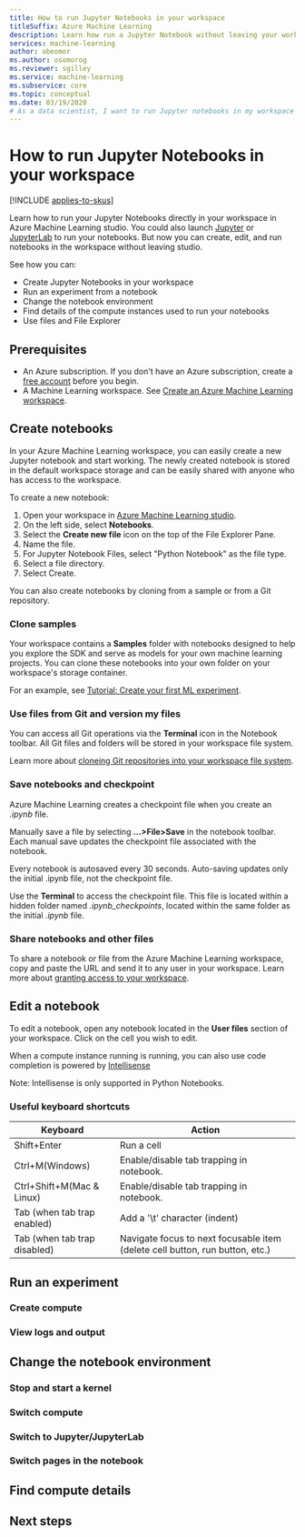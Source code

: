```yaml
---
title: How to run Jupyter Notebooks in your workspace
titleSuffix: Azure Machine Learning
description: Learn how run a Jupyter Notebook without leaving your workspace in Azure Machine Learning studio.
services: machine-learning
author: abeomor
ms.author: osomorog
ms.reviewer: sgilley
ms.service: machine-learning
ms.subservice: core
ms.topic: conceptual
ms.date: 03/19/2020
# As a data scientist, I want to run Jupyter notebooks in my workspace in Azure Machine Learning studio
---
```


# How to run Jupyter Notebooks in your workspace
[!INCLUDE [applies-to-skus](../../includes/aml-applies-to-basic-enterprise-sku.md)]

Learn how to run your Jupyter Notebooks directly in your workspace in Azure Machine Learning studio. You could also launch [Jupyter](https://jupyter.org/) or [JupyterLab](https://jupyterlab.readthedocs.io) to run your notebooks.  But now you can create, edit, and run notebooks in the workspace without leaving studio.

See how you can:

* Create Jupyter Notebooks in your workspace
* Run an experiment from a notebook
* Change the notebook environment
* Find details of the compute instances used to run your notebooks
* Use files and File Explorer

## Prerequisites

* An Azure subscription. If you don't have an Azure subscription, create a [free account](https://aka.ms/AMLFree) before you begin.
* A Machine Learning workspace. See [Create an Azure Machine Learning workspace](how-to-manage-workspace.md).

## Create notebooks

In your Azure Machine Learning workspace, you can easily create a new Jupyter notebook and start working. The newly created notebook is stored in the default workspace storage and can be easily shared with anyone who has access to the workspace.

To create a new notebook: 
1. Open your workspace in [Azure Machine Learning studio](https://ml.azure.com).
1. On the left side, select **Notebooks**. 
2. Select the  **Create new file** icon on the top of the File Explorer Pane. 
3. Name the file. 
4. For Jupyter Notebook Files, select "Python Notebook" as the file type.
5. Select a file directory.
6. Select Create.

You can also create notebooks by cloning from a sample or from a Git repository.

### Clone samples

Your workspace contains a **Samples** folder with notebooks designed to help you explore the SDK and serve as models for your own machine learning projects.  You can clone these notebooks into your own folder on your workspace's storage container.  

For an example, see [Tutorial: Create your first ML experiment](tutorial-1st-experiment-sdk-setup.md#azure).

### Use files from Git and version my files

You can access all Git operations via  the **Terminal** icon in the Notebook toolbar. All Git files and folders will be stored in your workspace file system.

Learn more about [cloneing Git repositories into your workspace file system](concept-train-model-git-integration.md#clone-git-repositories-into-your-workspace-file-system).

### Save notebooks and checkpoint

Azure Machine Learning creates a checkpoint file when you create an *.ipynb* file.  

Manually save a file by selecting **...>File>Save** in the notebook toolbar.  Each manual save updates the checkpoint file associated with the notebook.

Every notebook is autosaved every 30 seconds. Auto-saving updates only the initial .ipynb file, not the checkpoint file.

Use the **Terminal** to access the checkpoint file.  This file is located within a hidden folder named *.ipynb_checkpoints*, located within the same folder as the initial *.ipynb* file.

### Share notebooks and other files

To share a notebook or file from the Azure Machine Learning workspace, copy and paste the URL and send it to any user in your workspace.  Learn more about [granting access to your workspace](how-to-assign-roles.md).

## Edit a notebook

To edit a notebook, open any notebook located in the **User files** section of your workspace. Click on the cell you wish to edit. 

When a compute instance running is running, you can also use code completion is powered by [Intellisense](https://code.visualstudio.com/docs/editor/intellisense)

Note: Intellisense is only supported in Python Notebooks.

### Useful keyboard shortcuts

|Keyboard  |Action  |
|---------|---------|
|Shift+Enter     |  Run a cell       |
|Ctrl+M(Windows)     |  Enable/disable tab trapping in notebook.       |
|Ctrl+Shift+M(Mac & Linux)     |    Enable/disable tab trapping in notebook.     |
|Tab (when tab trap enabled) | Add a '\t' character (indent)
|Tab (when tab trap disabled) | Navigate focus to next focusable item (delete cell button, run button, etc.)

## Run an experiment

### Create compute

### View logs and output

## Change the notebook environment

### Stop and start a kernel

### Switch compute

### Switch to Jupyter/JupyterLab

### Switch pages in the notebook

## Find compute details 

## Next steps

